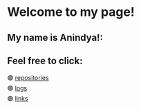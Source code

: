 # Welcome to my page!<br>
## My name is Anindya!:<br>
## Feel free to click:<br>
🟣 [repositories](https://github.com/anindyasasriya?tab=repositories)<br>
🟣 [logs](https://anindyasasriya.github.io/os212//TXT/mylog.txt)<br>
🟣 [links](https://anindyasasriya.github.io/os212/LINKS/)
